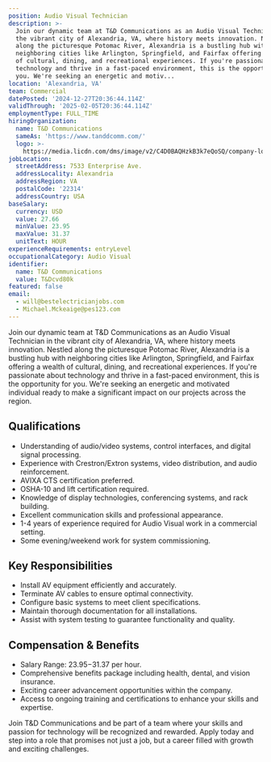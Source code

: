 ```yaml
---
position: Audio Visual Technician
description: >-
  Join our dynamic team at T&D Communications as an Audio Visual Technician in
  the vibrant city of Alexandria, VA, where history meets innovation. Nestled
  along the picturesque Potomac River, Alexandria is a bustling hub with
  neighboring cities like Arlington, Springfield, and Fairfax offering a wealth
  of cultural, dining, and recreational experiences. If you're passionate about
  technology and thrive in a fast-paced environment, this is the opportunity for
  you. We're seeking an energetic and motiv...
location: 'Alexandria, VA'
team: Commercial
datePosted: '2024-12-27T20:36:44.114Z'
validThrough: '2025-02-05T20:36:44.114Z'
employmentType: FULL_TIME
hiringOrganization:
  name: T&D Communications
  sameAs: 'https://www.tanddcomm.com/'
  logo: >-
    https://media.licdn.com/dms/image/v2/C4D0BAQHzkB3k7eQoSQ/company-logo_200_200/company-logo_200_200/0/1631320385872?e=2147483647&v=beta&t=nuFy5lrwqoCuQ6_2P8hO_EwhwJlnndzcbM7ZPSfdKlM
jobLocation:
  streetAddress: 7533 Enterprise Ave.
  addressLocality: Alexandria
  addressRegion: VA
  postalCode: '22314'
  addressCountry: USA
baseSalary:
  currency: USD
  value: 27.66
  minValue: 23.95
  maxValue: 31.37
  unitText: HOUR
experienceRequirements: entryLevel
occupationalCategory: Audio Visual
identifier:
  name: T&D Communications
  value: T&Dcvd80k
featured: false
email:
  - will@bestelectricianjobs.com
  - Michael.Mckeaige@pes123.com
---
```




Join our dynamic team at T&D Communications as an Audio Visual Technician in the vibrant city of Alexandria, VA, where history meets innovation. Nestled along the picturesque Potomac River, Alexandria is a bustling hub with neighboring cities like Arlington, Springfield, and Fairfax offering a wealth of cultural, dining, and recreational experiences. If you're passionate about technology and thrive in a fast-paced environment, this is the opportunity for you. We're seeking an energetic and motivated individual ready to make a significant impact on our projects across the region.

## Qualifications

- Understanding of audio/video systems, control interfaces, and digital signal processing.
- Experience with Crestron/Extron systems, video distribution, and audio reinforcement.
- AVIXA CTS certification preferred.
- OSHA-10 and lift certification required.
- Knowledge of display technologies, conferencing systems, and rack building.
- Excellent communication skills and professional appearance.
- 1-4 years of experience required for Audio Visual work in a commercial setting.
- Some evening/weekend work for system commissioning.

## Key Responsibilities

- Install AV equipment efficiently and accurately.
- Terminate AV cables to ensure optimal connectivity.
- Configure basic systems to meet client specifications.
- Maintain thorough documentation for all installations.
- Assist with system testing to guarantee functionality and quality.

## Compensation & Benefits

- Salary Range: $23.95-$31.37 per hour.
- Comprehensive benefits package including health, dental, and vision insurance.
- Exciting career advancement opportunities within the company.
- Access to ongoing training and certifications to enhance your skills and expertise.

Join T&D Communications and be part of a team where your skills and passion for technology will be recognized and rewarded. Apply today and step into a role that promises not just a job, but a career filled with growth and exciting challenges.
